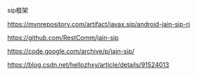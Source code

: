 
sip框架

https://mvnrepository.com/artifact/javax.sip/android-jain-sip-ri

https://github.com/RestComm/jain-sip

https://code.google.com/archive/p/jain-sip/

https://blog.csdn.net/hellozhxy/article/details/91524013



